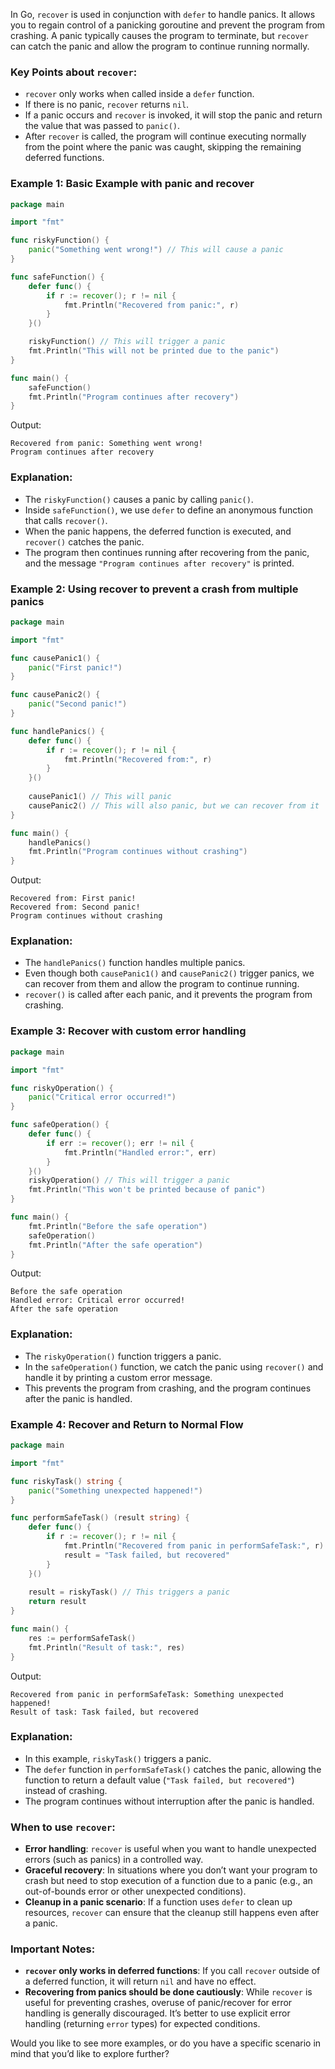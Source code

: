 In Go, `recover` is used in conjunction with `defer` to handle panics. It allows you to regain control of a panicking goroutine and prevent the program from crashing. A panic typically causes the program to terminate, but `recover` can catch the panic and allow the program to continue running normally.

### Key Points about `recover`:
- `recover` only works when called inside a `defer` function.
- If there is no panic, `recover` returns `nil`.
- If a panic occurs and `recover` is invoked, it will stop the panic and return the value that was passed to `panic()`.
- After `recover` is called, the program will continue executing normally from the point where the panic was caught, skipping the remaining deferred functions.

### Example 1: **Basic Example with panic and recover**

```go
package main

import "fmt"

func riskyFunction() {
    panic("Something went wrong!") // This will cause a panic
}

func safeFunction() {
    defer func() {
        if r := recover(); r != nil {
            fmt.Println("Recovered from panic:", r)
        }
    }()

    riskyFunction() // This will trigger a panic
    fmt.Println("This will not be printed due to the panic")
}

func main() {
    safeFunction()
    fmt.Println("Program continues after recovery")
}
```

Output:
```
Recovered from panic: Something went wrong!
Program continues after recovery
```

### Explanation:
- The `riskyFunction()` causes a panic by calling `panic()`.
- Inside `safeFunction()`, we use `defer` to define an anonymous function that calls `recover()`.
- When the panic happens, the deferred function is executed, and `recover()` catches the panic.
- The program then continues running after recovering from the panic, and the message `"Program continues after recovery"` is printed.

### Example 2: **Using recover to prevent a crash from multiple panics**

```go
package main

import "fmt"

func causePanic1() {
    panic("First panic!")
}

func causePanic2() {
    panic("Second panic!")
}

func handlePanics() {
    defer func() {
        if r := recover(); r != nil {
            fmt.Println("Recovered from:", r)
        }
    }()
    
    causePanic1() // This will panic
    causePanic2() // This will also panic, but we can recover from it
}

func main() {
    handlePanics()
    fmt.Println("Program continues without crashing")
}
```

Output:
```
Recovered from: First panic!
Recovered from: Second panic!
Program continues without crashing
```

### Explanation:
- The `handlePanics()` function handles multiple panics.
- Even though both `causePanic1()` and `causePanic2()` trigger panics, we can recover from them and allow the program to continue running.
- `recover()` is called after each panic, and it prevents the program from crashing.

### Example 3: **Recover with custom error handling**

```go
package main

import "fmt"

func riskyOperation() {
    panic("Critical error occurred!")
}

func safeOperation() {
    defer func() {
        if err := recover(); err != nil {
            fmt.Println("Handled error:", err)
        }
    }()
    riskyOperation() // This will trigger a panic
    fmt.Println("This won't be printed because of panic")
}

func main() {
    fmt.Println("Before the safe operation")
    safeOperation()
    fmt.Println("After the safe operation")
}
```

Output:
```
Before the safe operation
Handled error: Critical error occurred!
After the safe operation
```

### Explanation:
- The `riskyOperation()` function triggers a panic.
- In the `safeOperation()` function, we catch the panic using `recover()` and handle it by printing a custom error message.
- This prevents the program from crashing, and the program continues after the panic is handled.

### Example 4: **Recover and Return to Normal Flow**

```go
package main

import "fmt"

func riskyTask() string {
    panic("Something unexpected happened!")
}

func performSafeTask() (result string) {
    defer func() {
        if r := recover(); r != nil {
            fmt.Println("Recovered from panic in performSafeTask:", r)
            result = "Task failed, but recovered"
        }
    }()
    
    result = riskyTask() // This triggers a panic
    return result
}

func main() {
    res := performSafeTask()
    fmt.Println("Result of task:", res)
}
```

Output:
```
Recovered from panic in performSafeTask: Something unexpected happened!
Result of task: Task failed, but recovered
```

### Explanation:
- In this example, `riskyTask()` triggers a panic.
- The `defer` function in `performSafeTask()` catches the panic, allowing the function to return a default value (`"Task failed, but recovered"`) instead of crashing.
- The program continues without interruption after the panic is handled.

### When to use `recover`:
- **Error handling**: `recover` is useful when you want to handle unexpected errors (such as panics) in a controlled way.
- **Graceful recovery**: In situations where you don’t want your program to crash but need to stop execution of a function due to a panic (e.g., an out-of-bounds error or other unexpected conditions).
- **Cleanup in a panic scenario**: If a function uses `defer` to clean up resources, `recover` can ensure that the cleanup still happens even after a panic.

### Important Notes:
- **`recover` only works in deferred functions**: If you call `recover` outside of a deferred function, it will return `nil` and have no effect.
- **Recovering from panics should be done cautiously**: While `recover` is useful for preventing crashes, overuse of panic/recover for error handling is generally discouraged. It’s better to use explicit error handling (returning `error` types) for expected conditions.

Would you like to see more examples, or do you have a specific scenario in mind that you’d like to explore further?